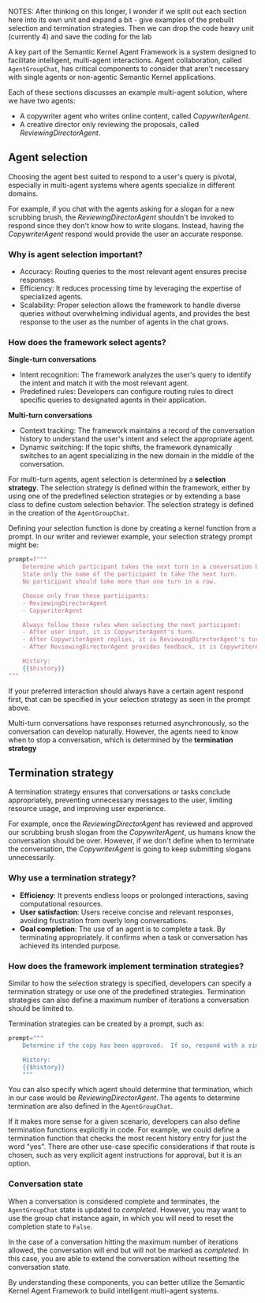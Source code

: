 NOTES: After thinking on this longer, I wonder if we split out each section here into its own unit and expand a bit - give examples of the prebuilt selection and termination strategies. Then we can drop the code heavy unit (currently 4) and save the coding for the lab


A key part of the Semantic Kernel Agent Framework is a system designed to facilitate intelligent, multi-agent interactions. Agent collaboration, called `AgentGroupChat`, has critical components to consider that aren't necessary with single agents or non-agentic Semantic Kernel applications.

Each of these sections discusses an example multi-agent solution, where we have two agents:

- A copywriter agent who writes online content, called _CopywriterAgent_.
- A creative director only reviewing the proposals, called _ReviewingDirectorAgent_.

## Agent selection

Choosing the agent best suited to respond to a user's query is pivotal, especially in multi-agent systems where agents specialize in different domains.

For example, if you chat with the agents asking for a slogan for a new scrubbing brush, the _ReviewingDirectorAgent_ shouldn't be invoked to respond since they don't know how to write slogans. Instead, having the _CopywriterAgent_ respond would provide the user an accurate response.

### Why is agent selection important?

- Accuracy: Routing queries to the most relevant agent ensures precise responses.
- Efficiency: It reduces processing time by leveraging the expertise of specialized agents.
- Scalability: Proper selection allows the framework to handle diverse queries without overwhelming individual agents, and provides the best response to the user as the number of agents in the chat grows.

### How does the framework select agents?

**Single-turn conversations**

- Intent recognition: The framework analyzes the user's query to identify the intent and match it with the most relevant agent.
- Predefined rules: Developers can configure routing rules to direct specific queries to designated agents in their application.

**Multi-turn conversations**

- Context tracking: The framework maintains a record of the conversation history to understand the user's intent and select the appropriate agent.
- Dynamic switching: If the topic shifts, the framework dynamically switches to an agent specializing in the new domain in the middle of the conversation.

For multi-turn agents, agent selection is determined by a **selection strategy**. The selection strategy is defined within the framework, either by using one of the predefined selection strategies or by extending a base class to define custom selection behavior. The selection strategy is defined in the creation of the `AgentGroupChat`.

Defining your selection function is done by creating a kernel function from a prompt. In our writer and reviewer example, your selection strategy prompt might be:

```python
prompt=f"""
    Determine which participant takes the next turn in a conversation based on the the most recent participant.
    State only the name of the participant to take the next turn.
    No participant should take more than one turn in a row.

    Choose only from these participants:
    - ReviewingDirectorAgent
    - CopywriterAgent

    Always follow these rules when selecting the next participant:
    - After user input, it is CopywriterAgent's turn.
    - After CopywriterAgent replies, it is ReviewingDirectorAgent's turn.
    - After ReviewingDirectorAgent provides feedback, it is CopywriterAgent's turn.

    History:
    {{$history}}
"""
```

If your preferred interaction should always have a certain agent respond first, that can be specified in your selection strategy as seen in the prompt above.

Multi-turn conversations have responses returned asynchronously, so the conversation can develop naturally. However, the agents need to know when to stop a conversation, which is determined by the **termination strategy**

## Termination strategy

A termination strategy ensures that conversations or tasks conclude appropriately, preventing unnecessary messages to the user, limiting resource usage, and improving user experience.

For example, once the _ReviewingDirectorAgent_ has reviewed and approved our scrubbing brush slogan from the _CopywriterAgent_, us humans know the conversation should be over. However, if we don't define when to terminate the conversation, the _CopywriterAgent_ is going to keep submitting slogans unnecessarily.

### Why use a termination strategy?

- **Efficiency**: It prevents endless loops or prolonged interactions, saving computational resources.
- **User satisfaction**: Users receive concise and relevant responses, avoiding frustration from overly long conversations.
- **Goal completion**: The use of an agent is to complete a task. By terminating appropriately. it confirms when a task or conversation has achieved its intended purpose.

### How does the framework implement termination strategies?

Similar to how the selection strategy is specified, developers can specify a termination strategy or use one of the predefined strategies. Termination strategies can also define a maximum number of iterations a conversation should be limited to.

Termination strategies can be created by a prompt, such as:

```python
prompt="""
    Determine if the copy has been approved.  If so, respond with a single word: yes

    History:
    {{$history}}
    """
```

You can also specify which agent should determine that termination, which in our case would be _ReviewingDirectorAgent_. The agents to determine termination are also defined in the `AgentGroupChat`.

If it makes more sense for a given scenario, developers can also define termination functions explicitly in code. For example, we could define a termination function that checks the most recent history entry for just the word "yes". There are other use-case specific considerations if that route is chosen, such as very explicit agent instructions for approval, but it is an option.

### Conversation state

When a conversation is considered complete and terminates, the `AgentGroupChat` state is updated to _completed_. However, you may want to use the group chat instance again, in which you will need to reset the completion state to `False`.

In the case of a conversation hitting the maximum number of iterations allowed, the conversation will end but will not be marked as _completed_. In this case, you are able to extend the conversation without resetting the conversation state.

By understanding these components, you can better utilize the Semantic Kernel Agent Framework to build intelligent multi-agent systems.
